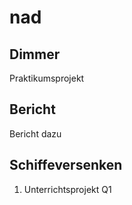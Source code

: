 # nad

## Dimmer
Praktikumsprojekt

## Bericht
Bericht dazu

## Schiffeversenken
1. Unterrichtsprojekt Q1
